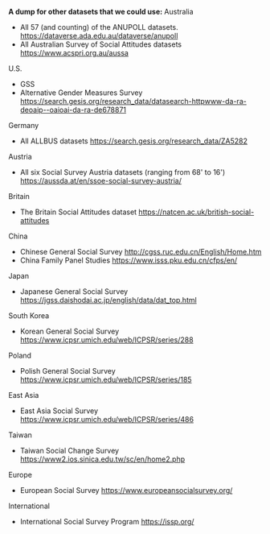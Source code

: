 **A dump for other datasets that we could use:**
Australia
- All 57 (and counting) of the ANUPOLL datasets. https://dataverse.ada.edu.au/dataverse/anupoll
- All Australian Survey of Social Attitudes datasets https://www.acspri.org.au/aussa

U.S.
- GSS
- Alternative Gender Measures Survey https://search.gesis.org/research_data/datasearch-httpwww-da-ra-deoaip--oaioai-da-ra-de678871

Germany
- All ALLBUS datasets https://search.gesis.org/research_data/ZA5282

Austria
- All six Social Survey Austria datasets (ranging from 68' to 16') https://aussda.at/en/ssoe-social-survey-austria/

Britain
- The Britain Social Attitudes dataset https://natcen.ac.uk/british-social-attitudes

China
- Chinese General Social Survey http://cgss.ruc.edu.cn/English/Home.htm
- China Family Panel Studies https://www.isss.pku.edu.cn/cfps/en/

Japan
- Japanese General Social Survey https://jgss.daishodai.ac.jp/english/data/dat_top.html

South Korea
- Korean General Social Survey https://www.icpsr.umich.edu/web/ICPSR/series/288

Poland
- Polish General Social Survey https://www.icpsr.umich.edu/web/ICPSR/series/185

East Asia
- East Asia Social Survey https://www.icpsr.umich.edu/web/ICPSR/series/486

Taiwan
- Taiwan Social Change Survey https://www2.ios.sinica.edu.tw/sc/en/home2.php


Europe
- European Social Survey https://www.europeansocialsurvey.org/

International
- International Social Survey Program https://issp.org/
